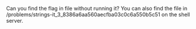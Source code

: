 Can you find the flag in file without running it? You can also find the file in /problems/strings-it_3_8386a6aa560aecfba03c0c6a550b5c51 on the shell server.

